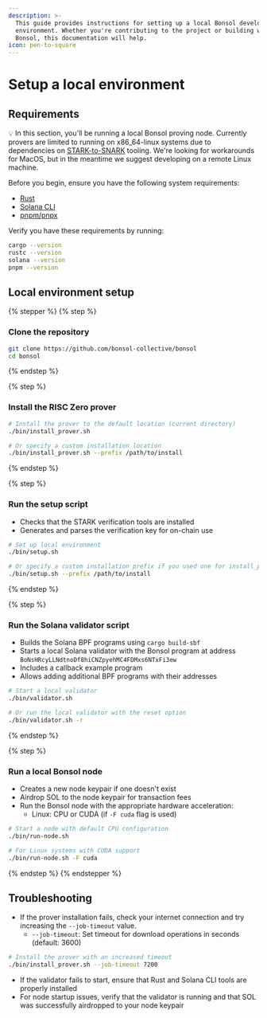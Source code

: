 ```yaml
---
description: >-
  This guide provides instructions for setting up a local Bonsol development
  environment. Whether you're contributing to the project or building with
  Bonsol, this documentation will help.
icon: pen-to-square
---
```


# Setup a local environment

## Requirements

:bulb: In this section, you'll be running a local Bonsol proving node. Currently provers are limited to running on x86\_64-linux systems due to dependencies on [STARK-to-SNARK](https://bonsol.gitbook.io/docs/core-concepts/introduction#stark-to-snark-conversion) tooling. We're looking for workarounds for MacOS, but in the meantime we suggest developing on a remote Linux machine.

Before you begin, ensure you have the following system requirements:

* [Rust](https://solana.com/docs/intro/installation#install-rust)
* [Solana CLI](https://solana.com/docs/intro/installation#install-the-solana-cli)
* [pnpm/pnpx](https://pnpm.io/installation)

Verify you have these requirements by running:

```bash
cargo --version
rustc --version
solana --version
pnpm --version
```

## Local environment setup&#x20;

{% stepper %}
{% step %}
### Clone the repository

```bash
git clone https://github.com/bonsol-collective/bonsol
cd bonsol
```
{% endstep %}

{% step %}
### Install the RISC Zero prover

```bash
# Install the prover to the default location (current directory)
./bin/install_prover.sh

# Or specify a custom installation location
./bin/install_prover.sh --prefix /path/to/install
```
{% endstep %}

{% step %}
### Run the setup script

* Checks that the STARK verification tools are installed
* Generates and parses the verification key for on-chain use

```bash
# Set up local environment
./bin/setup.sh

# Or specify a custom installation prefix if you used one for install_prover.sh
./bin/setup.sh --prefix /path/to/install
```
{% endstep %}

{% step %}
### Run the Solana validator script

* Builds the Solana BPF programs using `cargo build-sbf`
* Starts a local Solana validator with the Bonsol program at address `BoNsHRcyLLNdtnoDf8hiCNZpyehMC4FDMxs6NTxFi3ew`
* Includes a callback example program
* Allows adding additional BPF programs with their addresses

```bash
# Start a local validator
./bin/validator.sh

# Or run the local validator with the reset option
./bin/validator.sh -r
```
{% endstep %}

{% step %}
### Run a local Bonsol node

* Creates a new node keypair if one doesn't exist
* Airdrop SOL to the node keypair for transaction fees
* Run the Bonsol node with the appropriate hardware acceleration:
  * Linux: CPU or CUDA (if `-F cuda` flag is used)

```bash
# Start a node with default CPU configuration
./bin/run-node.sh

# For Linux systems with CUDA support
./bin/run-node.sh -F cuda
```
{% endstep %}
{% endstepper %}

## Troubleshooting

* If the prover installation fails, check your internet connection and try increasing the `--job-timeout` value.
  * `--job-timeout`: Set timeout for download operations in seconds (default: 3600)

```bash
# Install the prover with an increased timeout
./bin/install_prover.sh --job-timeout 7200
```

* If the validator fails to start, ensure that Rust and Solana CLI tools are properly installed
* For node startup issues, verify that the validator is running and that SOL was successfully airdropped to your node keypair
